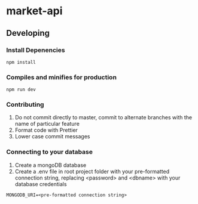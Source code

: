 # market-api

## Developing

### Install Depenencies
```
npm install
```

### Compiles and minifies for production
```
npm run dev
```

### Contributing
1. Do not commit directly to master, commit to alternate branches with the name of particular feature 
2. Format code with Prettier
3. Lower case commit messages

### Connecting to your database

1. Create a mongoDB database
2. Create a .env file in root project folder with your pre-formatted connection string, replacing \<password\> and \<dbname\> with your database credentials
```
MONGODB_URI=<pre-formatted connection string>
```

